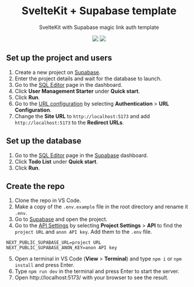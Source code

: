 <div align="center">
  <h1>SvelteKit + Supabase template</h1>
  <p>SvelteKit with Supabase magic link auth template<p>
  <a href="https://kit.svelte.dev/"><img src="https://img.shields.io/badge/SvelteKit-FF3E00?style=for-the-badge&logo=Svelte&logoColor=white"></a>
  <a href="https://supabase.com/"><img src="https://img.shields.io/badge/Supabase-181818?style=for-the-badge&logo=supabase&logoColor=white"></a>
</div>

## Set up the project and users
1. Create a new project on [Supabase](https://app.supabase.com/).
2. Enter the project details and wait for the database to launch.
3. Go to the [SQL Editor](https://app.supabase.com/project/_/sql) page in the dashboard.
4. Click **User Management Starter** under **Quick start**.
5. Click **Run**.
6. Go to the [URL configuration](https://app.supabase.com/project/_/auth/url-configuration) by selecting **Authentication** > **URL Configuration**.
7. Change the **Site URL** to `http://localhost:5173` and add `http://localhost:5173` to the **Redirect URLs**.

## Set up the database
1. Go to the [SQL Editor](https://app.supabase.com/project/_/sql) page in the [Supabase](https://app.supabase.com/) dashboard.
2. Click **Todo List** under **Quick start**.
3. Click **Run**.

## Create the repo
1. Clone the repo in VS Code.
2. Make a copy of the `.env.example` file in the root directory and rename it `.env`.
3. Go to [Supabase](https://supabase.com/) and open the project.
4. Go to the [API Settings](https://app.supabase.com/project/_/settings/api) by selecting **Project Settings** > **API** to find the `project URL` and `anon API key`. Add them to the `.env` file.
```
NEXT_PUBLIC_SUPABASE_URL=project URL
NEXT_PUBLIC_SUPABASE_ANON_KEY=anon API key
```
5. Open a terminal in VS Code (**View** > **Terminal**) and type `npm i` or `npm install` and press Enter.
6. Type `npm run dev` in the terminal and press Enter to start the server.
7. Open http://localhost:5173/ with your browser to see the result.
